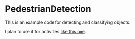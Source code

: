 # PedestrianDetection

This is an example code for detecting and classifying objects.

I plan to use it for activities [like this one](https://ringert.blogspot.com/2019/04/testing-ai-pedestrian-detection.html).
